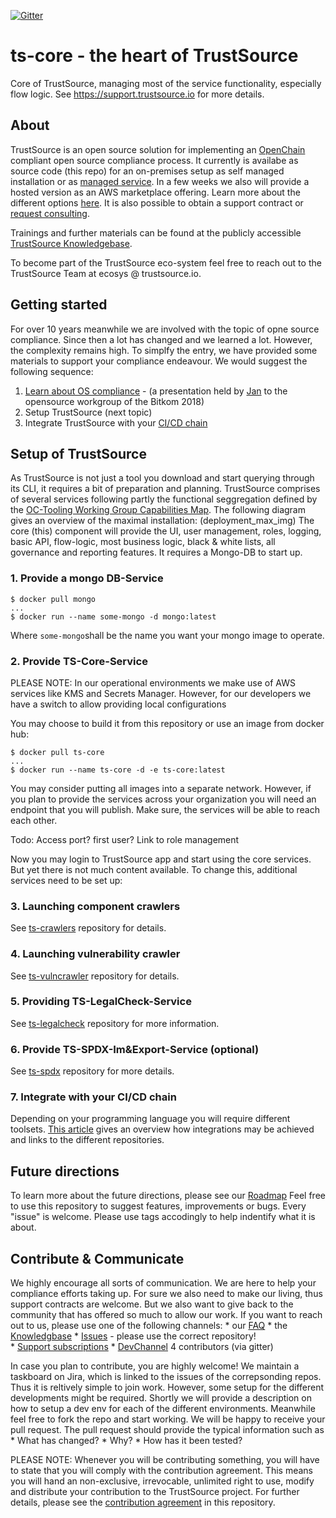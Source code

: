 [![Gitter](https://badges.gitter.im/TrustSource/community.svg)](https://gitter.im/TrustSource/community?utm_source=badge&utm_medium=badge&utm_campaign=pr-badge)

# ts-core - the heart of TrustSource
Core of TrustSource, managing most of the service functionality, especially flow logic. See https://support.trustsource.io for more details.

## About
TrustSource is an open source solution for implementing an [OpenChain](https://www.openchianproject.org) compliant open source compliance process. It currently is availabe as source code (this repo) for an on-premises setup as self managed installation or as [managed service](https://app.trustsource.io). In a few weeks we also will provide a hosted version as an AWS marketplace offering. Learn more about the different options [here](https://www.trustsource.io/editions). It is also possible to obtain a support contract or [request consulting](https://www.eacg.de/contact).

Trainings and further materials can be found at the publicly accessible [TrustSource Knowledgebase](https://support.trustsource.io). 

To become part of the TrustSource eco-system feel free to reach out to the TrustSource Team at ecosys @ trustsource.io.

## Getting started
For over 10 years meanwhile we are involved with the topic of opne source compliance. Since then a lot has changed and we learned a lot. However, the complexity remains high. To simplfy the entry, we have provided some materials to support your compliance endeavour. We would suggest the following sequence:
  1. [Learn about OS compliance](https://www.slideshare.net/JanThielscher/open-source-governance-erfahrungen) - (a presentation held by [Jan](https://www.linkedin.com/in/jthielscher/) to the opensource workgroup of the Bitkom 2018)
  2. Setup TrustSource (next topic)
  3. Integrate TrustSource with your [CI/CD chain](https://support.trustsource.io/integrations) 


## Setup of TrustSource
As TrustSource is not just a tool you download and start querying through its CLI, it requires a bit of preparation and planning. TrustSource comprises of several services following partly the functional seggregation defined by the [OC-Tooling Working Group Capabilities Map](https://github.com/Open-Source-Compliance/Sharing-creates-value/tree/master/Tooling-Landscape). 
The following diagram gives an overview of the maximal installation:
(deployment_max_img)
The core (this) component will provide the UI, user management, roles, logging, basic API, flow-logic, most business logic, black & white lists, all governance and reporting features. It requires a Mongo-DB to start up.

### 1. Provide a mongo DB-Service 
```
$ docker pull mongo
...
$ docker run --name some-mongo -d mongo:latest
```
Where ```some-mongo```shall be the name you want your mongo image to operate. 

### 2. Provide TS-Core-Service
PLEASE NOTE: In our operational environments we make use of AWS services like KMS and Secrets Manager. However, for our developers we have a switch to allow providing local configurations

You may choose to build it from this repository or use an image from docker hub:
```
$ docker pull ts-core
...
$ docker run --name ts-core -d -e ts-core:latest
```
You may consider putting all images into a separate network. However, if you plan to provide the services across your organization you will need an endpoint that you will publish. Make sure, the services will be able to reach each other.

Todo:
  Access port?
  first user? Link to role management

Now you may login to TrustSource app and start using the core services. But yet there is not much content available. To change this, additional services need to be set up:

### 3. Launching component crawlers
See [ts-crawlers](https://github.com/trustsource/ts-crawlers) repository for details.

### 4. Launching vulnerability crawler
See [ts-vulncrawler](https://github.com/trustsource/ts-vulncrawler) repository for details.

### 5. Providing TS-LegalCheck-Service
See [ts-legalcheck](https://github.com/trustsource/ts-legalcheck) repository for more information.

### 6. Provide TS-SPDX-Im&Export-Service (optional)
See [ts-spdx](https://github.com/trustsource/ts-spdx) repository for more details.

### 7. Integrate with your CI/CD chain
Depending on your programming language you will require different toolsets. [This article](https://support.trustsource.io/hc/en-us/articles/115003456825-Which-integrations-are-available-for-TrustSource-) gives an overview how integrations may be achieved and links to the different repositories.  

## Future directions
To learn more about the future directions, please see our [Roadmap](https://support.trustsource.io/hc/en-us/articles/360011448239-Roadmap)
Feel free to use this repository to suggest features, improvements or bugs. Every "issue" is welcome. Please use tags accodingly to help indentify what it is about.

## Contribute & Communicate
We highly encourage all sorts of communication. We are here to help your compliance efforts taking up. For sure we also need to make our living, thus support contracts are welcome. But we also want to give back to the community that has offered so much to allow our work. If you want to reach out to us, please use one of the following channels:
    * our [FAQ](https://support.trustsource.io/hc/en-us/sections/115000775369-TrustSource-FAQ)
    * the [Knowledgbase](https://support.trustsource.io)
    * [Issues](https://github.com/trustsource/ts-core/issues) - please use the correct repository!   
    * [Support subscriptions](https://www.trustsource.io/support)
    * [DevChannel](https://gitter.im/TrustSource/community) 4 contributors (via gitter) 
    
In case you plan to contribute, you are highly welcome! We maintain a taskboard on Jira, which is linked to the issues of the correpsonding repos. Thus it is reltively simple to join work. However, some setup for the different developments might be required. Shortly we will provide a description on how to setup a dev env for each of the different environments. Meanwhile feel free to fork the repo and start working. We will be happy to receive your pull request. The pull request should provide the typical information such as 
    * What has changed?
    * Why?
    * How has it been tested?
    
PLEASE NOTE: Whenever you will be contributing something, you will have to state that you will comply with the contribution agreement. This means you will hand an non-exclusive, irrevocable, unlimited right to use, modify and distribute your contribution to the TrustSource project. For further details, please see the [contribution agreement](https://github.com/trustsource/CONTRIBUTION) in this repository.


